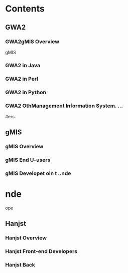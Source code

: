 
# Contents

## GWA2

### GWA2gMIS Overview

gMIS  

### GWA2 in Java

### GWA2 in Perl

### GWA2 in Python

### GWA2 OthManagement Information System. ...

#ers

## gMIS

### gMIS Overview
### gMIS End U-users

### gMIS Developet oin t ..nde
#  nde
 ope
## Hanjst
### Hanjst Overview
### Hanjst Front-end Developers
### Hanjst Back

<!--stackedit_data:
eyJoaXN0b3J5IjpbMjgxMjYwNjYwLDE1MTgyODYwNiwxODcyOD
I4NDM2XX0=
-->